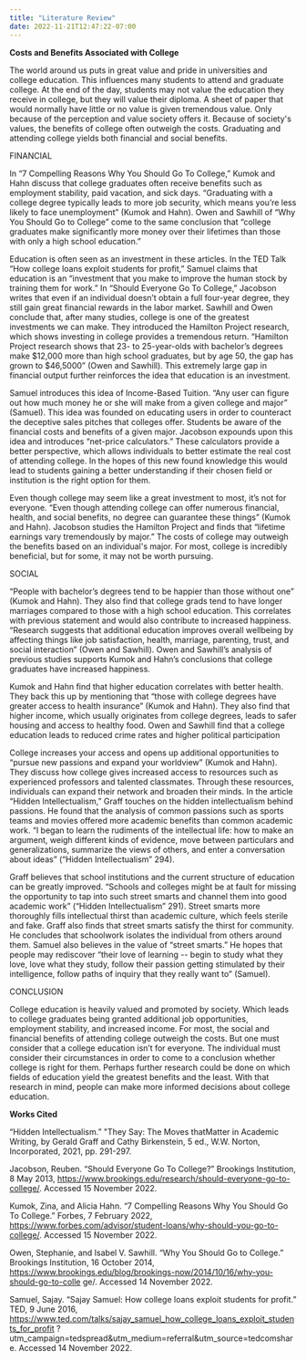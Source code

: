```yaml
---
title: "Literature Review"
date: 2022-11-21T12:47:22-07:00
---
```


**Costs and Benefits Associated with College**

The world around us puts in great value and pride in universities and college education. This influences many students to attend and graduate college. At the end of the day, students may not value the education they receive in college, but they will value their diploma. A sheet of paper that would normally have little or no value is given tremendous value. Only because of the perception and value society offers it. Because of society's values, the benefits of college often outweigh the costs. Graduating and attending college yields both financial and social benefits.

FINANCIAL

In “7 Compelling Reasons Why You Should Go To College,” Kumok and Hahn discuss that college graduates often receive benefits such as employment stability, paid vacation, and sick days. “Graduating with a college degree typically leads to more job security, which means you’re less likely to face unemployment” (Kumok and Hahn). Owen and Sawhill of “Why You Should Go to College” come to the same conclusion that “college graduates make significantly more money over their lifetimes than those with only a high school education.”

Education is often seen as an investment in these articles. In the TED Talk “How college loans exploit students for profit,” Samuel claims that education is an “investment that you make to improve the human stock by training them for work.” In “Should Everyone Go To College,” Jacobson writes that even if an individual doesn’t obtain a full four-year degree, they still gain great financial rewards in the labor market. Sawhill and Owen conclude that, after many studies, college is one of the greatest investments we can make. They introduced the Hamilton Project research, which shows investing in college provides a tremendous return. “Hamilton Project research shows that 23- to 25-year-olds with bachelor’s degrees make $12,000 more than high school graduates, but by age 50, the gap has grown to $46,5000” (Owen and Sawhill). This extremely large gap in financial output further reinforces the idea that education is an investment.

Samuel introduces this idea of Income-Based Tuition. “Any user can figure out how much money he or she will make from a given college and major” (Samuel). This idea was founded on educating users in order to counteract the deceptive sales pitches that colleges offer. Students be aware of the financial costs and benefits of a given major. Jacobson expounds upon this idea and introduces “net-price calculators.” These calculators provide a better perspective, which allows individuals to better estimate the real cost of attending college. In the hopes of this new found knowledge this would lead to students gaining a better understanding if their chosen field or institution is the right option for them.

Even though college may seem like a great investment to most, it’s not for everyone. “Even though attending college can offer numerous financial, health, and social benefits, no degree can guarantee these things” (Kumok and Hahn). Jacobson studies the Hamilton Project and finds that “lifetime earnings vary tremendously by major.” The costs of college may outweigh the benefits based on an individual's major. For most, college is incredibly beneficial, but for some, it may not be worth pursuing.

SOCIAL

“People with bachelor’s degrees tend to be happier than those without one” (Kumok and Hahn). They also find that college grads tend to have longer marriages compared to those with a high school education. This correlates with previous statement and would also contribute to increased happiness. “Research suggests that additional education improves overall wellbeing by affecting things like job satisfaction, health, marriage, parenting, trust, and social interaction” (Owen and Sawhill). Owen and Sawhill’s analysis of previous studies supports Kumok and Hahn’s conclusions that college graduates have increased happiness.

Kumok and Hahn find that higher education correlates with better health. They back this up by mentioning that “those with college degrees have greater access to health insurance” (Kumok and Hahn). They also find that higher income, which usually originates from college degrees, leads to safer housing and access to healthy food. Owen and Sawhill find that a college education leads to reduced crime rates and higher political participation

College increases your access and opens up additional opportunities to “pursue new passions and expand your worldview” (Kumok and Hahn). They discuss how college gives increased access to resources such as experienced professors and talented classmates. Through these resources, individuals can expand their network and broaden their minds. In the article “Hidden Intellectualism,” Graff touches on the hidden intellectualism behind passions. He found that the analysis of common passions such as sports teams and movies offered more academic benefits than common academic work. “I began to learn the rudiments of the intellectual life: how to make an argument, weigh different kinds of evidence, move between particulars and generalizations, summarize the views of others, and enter a conversation about ideas” (“Hidden Intellectualism” 294).

Graff believes that school institutions and the current structure of education can be greatly improved. “Schools and colleges might be at fault for missing the opportunity to tap into such street smarts and channel them into good academic work” (“Hidden Intellectualism” 291). Street smarts more thoroughly fills intellectual thirst than academic culture, which feels sterile and fake. Graff also finds that street smarts satisfy the thirst for community. He concludes that schoolwork isolates the individual from others around them. Samuel also believes in the value of “street smarts.” He hopes that people may rediscover “their love of learning -- begin to study what they love, love what they study, follow their passion getting stimulated by their intelligence, follow paths of inquiry that they really want to” (Samuel).

CONCLUSION

College education is heavily valued and promoted by society. Which leads to college graduates being granted additional job opportunities, employment stability, and increased income. For most, the social and financial benefits of attending college outweigh the costs. But one must consider that a college education isn’t for everyone. The individual must consider their circumstances in order to come to a conclusion whether college is right for them. Perhaps further research could be done on which fields of education yield the greatest benefits and the least. With that research in mind, people can make more informed decisions about college education.

**Works Cited**

“Hidden Intellectualism.” "They Say: The Moves thatMatter in Academic Writing, by Gerald
Graff and Cathy Birkenstein, 5 ed., W.W. Norton, Incorporated, 2021, pp. 291-297.

Jacobson, Reuben. “Should Everyone Go To College?” Brookings Institution, 8 May 2013,
https://www.brookings.edu/research/should-everyone-go-to-college/. Accessed 15
November 2022.

Kumok, Zina, and Alicia Hahn. “7 Compelling Reasons Why You Should Go To College.”
Forbes, 7 February 2022,
https://www.forbes.com/advisor/student-loans/why-should-you-go-to-college/. Accessed
15 November 2022.

Owen, Stephanie, and Isabel V. Sawhill. “Why You Should Go to College.” Brookings
Institution, 16 October 2014,
https://www.brookings.edu/blog/brookings-now/2014/10/16/why-you-should-go-to-colle
ge/. Accessed 14 November 2022.

Samuel, Sajay. “Sajay Samuel: How college loans exploit students for profit.” TED, 9 June 2016,
https://www.ted.com/talks/sajay_samuel_how_college_loans_exploit_students_for_profit
?utm_campaign=tedspread&utm_medium=referral&utm_source=tedcomshare. Accessed
14 November 2022.
